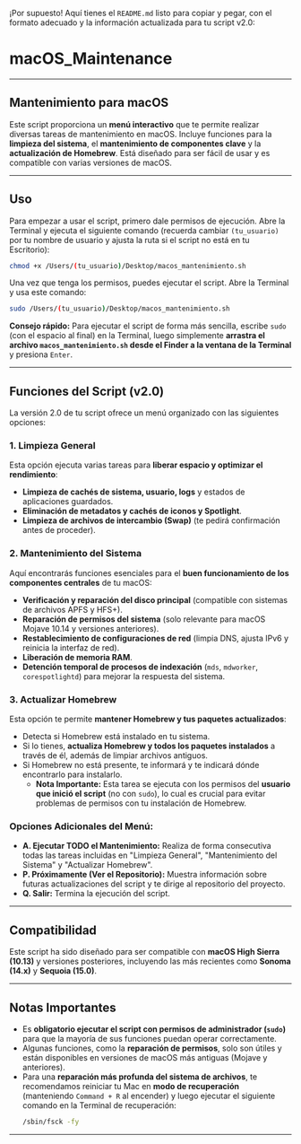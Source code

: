 ¡Por supuesto! Aquí tienes el `README.md` listo para copiar y pegar, con el formato adecuado y la información actualizada para tu script v2.0:

# macOS_Maintenance

---

## Mantenimiento para macOS

Este script proporciona un **menú interactivo** que te permite realizar diversas tareas de mantenimiento en macOS. Incluye funciones para la **limpieza del sistema**, el **mantenimiento de componentes clave** y la **actualización de Homebrew**. Está diseñado para ser fácil de usar y es compatible con varias versiones de macOS.

---

## Uso

Para empezar a usar el script, primero dale permisos de ejecución. Abre la Terminal y ejecuta el siguiente comando (recuerda cambiar `(tu_usuario)` por tu nombre de usuario y ajusta la ruta si el script no está en tu Escritorio):

```sh
chmod +x /Users/(tu_usuario)/Desktop/macos_mantenimiento.sh
```

Una vez que tenga los permisos, puedes ejecutar el script. Abre la Terminal y usa este comando:

```sh
sudo /Users/(tu_usuario)/Desktop/macos_mantenimiento.sh
```

**Consejo rápido:** Para ejecutar el script de forma más sencilla, escribe `sudo ` (con el espacio al final) en la Terminal, luego simplemente **arrastra el archivo `macos_mantenimiento.sh` desde el Finder a la ventana de la Terminal** y presiona `Enter`.

---

## Funciones del Script (v2.0)

La versión 2.0 de tu script ofrece un menú organizado con las siguientes opciones:

### 1. Limpieza General
Esta opción ejecuta varias tareas para **liberar espacio y optimizar el rendimiento**:
* **Limpieza de cachés de sistema, usuario, logs** y estados de aplicaciones guardados.
* **Eliminación de metadatos y cachés de iconos y Spotlight**.
* **Limpieza de archivos de intercambio (Swap)** (te pedirá confirmación antes de proceder).

### 2. Mantenimiento del Sistema
Aquí encontrarás funciones esenciales para el **buen funcionamiento de los componentes centrales** de tu macOS:
* **Verificación y reparación del disco principal** (compatible con sistemas de archivos APFS y HFS+).
* **Reparación de permisos del sistema** (solo relevante para macOS Mojave 10.14 y versiones anteriores).
* **Restablecimiento de configuraciones de red** (limpia DNS, ajusta IPv6 y reinicia la interfaz de red).
* **Liberación de memoria RAM**.
* **Detención temporal de procesos de indexación** (`mds`, `mdworker`, `corespotlightd`) para mejorar la respuesta del sistema.

### 3. Actualizar Homebrew
Esta opción te permite **mantener Homebrew y tus paquetes actualizados**:
* Detecta si Homebrew está instalado en tu sistema.
* Si lo tienes, **actualiza Homebrew y todos los paquetes instalados** a través de él, además de limpiar archivos antiguos.
* Si Homebrew no está presente, te informará y te indicará dónde encontrarlo para instalarlo.
    * **Nota Importante:** Esta tarea se ejecuta con los permisos del **usuario que inició el script** (no con `sudo`), lo cual es crucial para evitar problemas de permisos con tu instalación de Homebrew.

### Opciones Adicionales del Menú:
* **A. Ejecutar TODO el Mantenimiento:** Realiza de forma consecutiva todas las tareas incluidas en "Limpieza General", "Mantenimiento del Sistema" y "Actualizar Homebrew".
* **P. Próximamente (Ver el Repositorio):** Muestra información sobre futuras actualizaciones del script y te dirige al repositorio del proyecto.
* **Q. Salir:** Termina la ejecución del script.

---

## Compatibilidad

Este script ha sido diseñado para ser compatible con **macOS High Sierra (10.13)** y versiones posteriores, incluyendo las más recientes como **Sonoma (14.x)** y **Sequoia (15.0)**.

---

## Notas Importantes

* Es **obligatorio ejecutar el script con permisos de administrador (`sudo`)** para que la mayoría de sus funciones puedan operar correctamente.
* Algunas funciones, como la **reparación de permisos**, solo son útiles y están disponibles en versiones de macOS más antiguas (Mojave y anteriores).
* Para una **reparación más profunda del sistema de archivos**, te recomendamos reiniciar tu Mac en **modo de recuperación** (manteniendo `Command + R` al encender) y luego ejecutar el siguiente comando en la Terminal de recuperación:
    ```sh
    /sbin/fsck -fy
    ```

---
```
